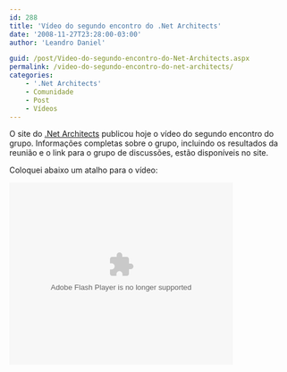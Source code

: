 ```yaml
---
id: 288
title: 'Vídeo do segundo encontro do .Net Architects'
date: '2008-11-27T23:28:00-03:00'
author: 'Leandro Daniel'

guid: /post/Video-do-segundo-encontro-do-Net-Architects.aspx
permalink: /video-do-segundo-encontro-do-net-architects/
categories:
    - '.Net Architects'
    - Comunidade
    - Post
    - Vídeos
---
```


O site do [.Net Architects](http://dotnetarchitects.net/dotnetarchitects/post/Video-da-segunda-reuniao-esta-online) publicou hoje o vídeo do segundo encontro do grupo. Informações completas sobre o grupo, incluindo os resultados da reunião e o link para o grupo de discussões, estão disponíveis no site.

Coloquei abaixo um atalho para o vídeo:

<embed flashvars="" id="VideoPlayback" src="http://video.google.com/googleplayer.swf?docId=6643046568576792451&hl=en" style="width:400px; height:326px;" type="application/x-shockwave-flash" wmode="transparent"></embed>